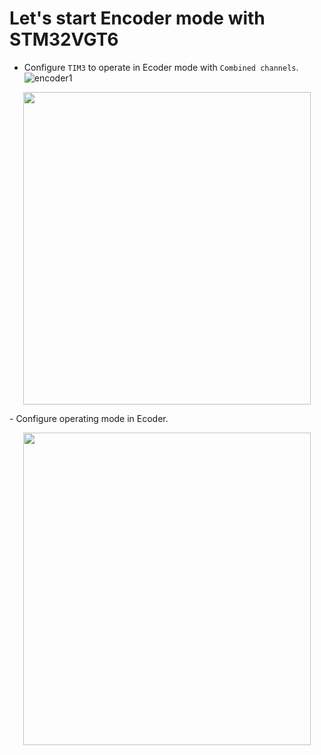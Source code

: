 # Let's start Encoder mode with STM32VGT6
- Configure `TIM3` to operate in Ecoder mode with `Combined channels`. 
![encoder1](https://github.com/DNZioo/STM32F407VGT6_Project/assets/132254089/89f046df-b5ff-403b-9797-0cb7f3b3675a)<br>
<p align="center">
  <img width="460" height="500" src="https://github.com/DNZioo/STM32F407VGT6_Project/assets/132254089/89f046df-b5ff-403b-9797-0cb7f3b3675a">
</p>
- Configure operating mode in Ecoder.<br>
<p align="center">
  <img width="460" height="500" src="https://github.com/DNZioo/STM32F407VGT6_Project/assets/132254089/6ea32012-d8f6-481c-8a42-a24b7163f7e7">
</p>
